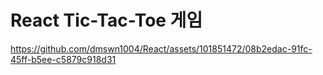 # React Tic-Tac-Toe 게임

https://github.com/dmswn1004/React/assets/101851472/08b2edac-91fc-45ff-b5ee-c5879c918d31

